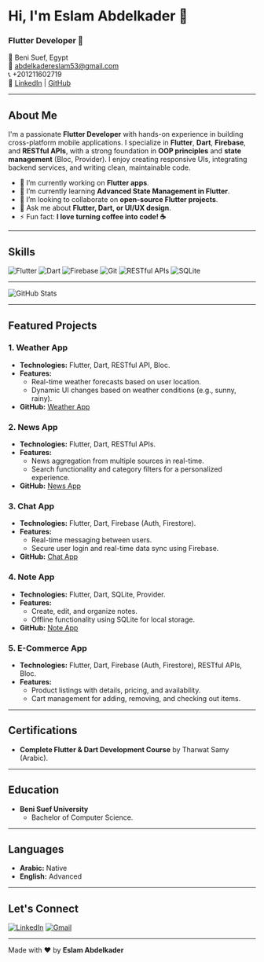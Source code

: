 # Hi, I'm Eslam Abdelkader 👋  

### Flutter Developer 💙  

📍 Beni Suef, Egypt  
📧 abdelkadereslam53@gmail.com  
📞 +201211602719  
🔗 [LinkedIn](https://www.linkedin.com/in/eslam-abdelkader-abdalla) | [GitHub](https://github.com/eslamabdo1122)  

---

## **About Me**  
I'm a passionate **Flutter Developer** with hands-on experience in building cross-platform mobile applications. I specialize in **Flutter**, **Dart**, **Firebase**, and **RESTful APIs**, with a strong foundation in **OOP principles** and **state management** (Bloc, Provider). I enjoy creating responsive UIs, integrating backend services, and writing clean, maintainable code.  

- 🔭 I’m currently working on **Flutter apps**.  
- 🌱 I’m currently learning **Advanced State Management in Flutter**.  
- 👯 I’m looking to collaborate on **open-source Flutter projects**.  
- 💬 Ask me about **Flutter, Dart, or UI/UX design**.  
- ⚡ Fun fact: **I love turning coffee into code! ☕**  

---

## **Skills**  
![Flutter](https://img.shields.io/badge/Flutter-02569B?style=for-the-badge&logo=flutter&logoColor=white)
![Dart](https://img.shields.io/badge/Dart-0175C2?style=for-the-badge&logo=dart&logoColor=white)
![Firebase](https://img.shields.io/badge/Firebase-FFCA28?style=for-the-badge&logo=firebase&logoColor=black)
![Git](https://img.shields.io/badge/Git-F05032?style=for-the-badge&logo=git&logoColor=white)
![RESTful APIs](https://img.shields.io/badge/RESTful_API-FF6F61?style=for-the-badge&logo=api&logoColor=white)
![SQLite](https://img.shields.io/badge/SQLite-003B57?style=for-the-badge&logo=sqlite&logoColor=white)

---

![GitHub Stats](https://github-readme-stats.vercel.app/api?username=eslamabdo1122&show_icons=true&theme=dracula&count_private=true)

---

## **Featured Projects**  

### **1. Weather App**  
- **Technologies:** Flutter, Dart, RESTful API, Bloc.  
- **Features:**  
  - Real-time weather forecasts based on user location.  
  - Dynamic UI changes based on weather conditions (e.g., sunny, rainy).  
- **GitHub:** [Weather App](https://github.com/eslamabdo1122/weather.git)  

### **2. News App**  
- **Technologies:** Flutter, Dart, RESTful APIs.  
- **Features:**  
  - News aggregation from multiple sources in real-time.  
  - Search functionality and category filters for a personalized experience.  
- **GitHub:** [News App](https://github.com/eslamabdo1122/news.git)  

### **3. Chat App**  
- **Technologies:** Flutter, Dart, Firebase (Auth, Firestore).  
- **Features:**  
  - Real-time messaging between users.  
  - Secure user login and real-time data sync using Firebase.  
- **GitHub:** [Chat App](https://github.com/eslamabdo1122/chat_app.git)  

### **4. Note App**  
- **Technologies:** Flutter, Dart, SQLite, Provider.  
- **Features:**  
  - Create, edit, and organize notes.  
  - Offline functionality using SQLite for local storage.  
- **GitHub:** [Note App](https://github.com/eslamabdo1122/onpoint.git)  

### **5. E-Commerce App**  
- **Technologies:** Flutter, Dart, Firebase (Auth, Firestore), RESTful APIs, Bloc.  
- **Features:**  
  - Product listings with details, pricing, and availability.  
  - Cart management for adding, removing, and checking out items.  

---

## **Certifications**  
- **Complete Flutter & Dart Development Course** by Tharwat Samy (Arabic).  

---

## **Education**  
- **Beni Suef University**  
  - Bachelor of Computer Science.  

---

## **Languages**  
- **Arabic:** Native  
- **English:** Advanced  

---

## **Let's Connect**  
[![LinkedIn](https://img.shields.io/badge/LinkedIn-0077B5?style=for-the-badge&logo=linkedin&logoColor=white)](https://www.linkedin.com/in/eslam-abdelkader-abdalla)
[![Gmail](https://img.shields.io/badge/Gmail-D14836?style=for-the-badge&logo=gmail&logoColor=white)](mailto:abdelkadereslam53@gmail.com)

---

Made with ❤️ by **Eslam Abdelkader**  
